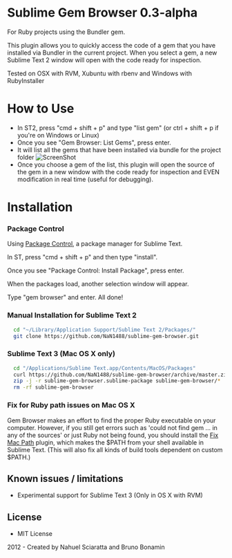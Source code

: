 # Sublime Gem Browser 0.3-alpha

For Ruby projects using the Bundler gem.

This plugin allows you to quickly access the code of a gem that you have installed via Bundler in the current project. When you select a gem, a new Sublime Text 2 window will open with the code ready for inspection.

Tested on OSX with RVM, Xubuntu with rbenv and Windows with RubyInstaller
# How to Use
* In ST2, press "cmd + shift + p" and type "list gem" (or ctrl + shift + p if you're on Windows or Linux)
* Once you see "Gem Browser: List Gems", press enter.
* It will list all the gems that have been installed via bundle for the project folder 
  ![ScreenShot](https://dl.dropbox.com/u/1252099/semi-permanent/gembrowser.png)
* Once you choose a gem of the list, this plugin will open the source of the gem in a new window with the code ready for inspection and EVEN modification in real time (useful for debugging).

# Installation

### Package Control
Using [Package Control](http://wbond.net/sublime_packages/package_control), a
package manager for Sublime Text.

In ST, press "cmd + shift + p" and then type "install".

Once you see "Package Control: Install Package", press enter.

When the packages load, another selection window will appear.

Type "gem browser" and enter. All done!

### Manual Installation for Sublime Text 2

```bash
  cd "~/Library/Application Support/Sublime Text 2/Packages/"
  git clone https://github.com/NaN1488/sublime-gem-browser.git
```

### Sublime Text 3 (Mac OS X only)
```bash
  cd "/Applications/Sublime Text.app/Contents/MacOS/Packages"
  curl https://github.com/NaN1488/sublime-gem-browser/archive/master.zip -o sublime-gem-browser.sublime-package
  zip -j -r sublime-gem-browser.sublime-package sublime-gem-browser/*
  rm -rf sublime-gem-browser
```

### Fix for Ruby path issues on Mac OS X

Gem Browser makes an effort to find the proper Ruby executable on your computer. However, if you still get errors such as 'could not find gem ... in any of the sources' or just Ruby not being found, you should install the [Fix Mac Path](https://github.com/int3h/SublimeFixMacPath) plugin, which makes the $PATH from your shell available in Sublime Text. (This will also fix all kinds of build tools dependent on custom $PATH.)

## Known issues / limitations
* Experimental support for Sublime Text 3 (Only in OS X with RVM)

## License
* MIT License

2012 - Created by Nahuel Sciaratta and Bruno Bonamin
